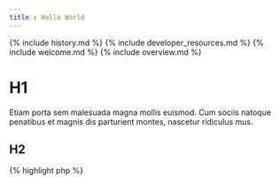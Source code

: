 ```yaml
---
title : Hello World
---
```


{% include history.md %}
{% include developer_resources.md %}
{% include welcome.md %}
{% include overview.md %}

# H1

Etiam porta sem malesuada magna mollis euismod. Cum sociis natoque penatibus et magnis dis parturient montes, nascetur ridiculus mus.

## H2

{% highlight php %}
<?php

function foo($a)
{
    return $a + 2;
}
{% endhighlight %}

{% highlight json %}
{
    "foo": "bar",
    "baz": 123,
    "array": [
        {
            "test": "ing"
        }
    ],
    "boolean": true
}
{% endhighlight %}
